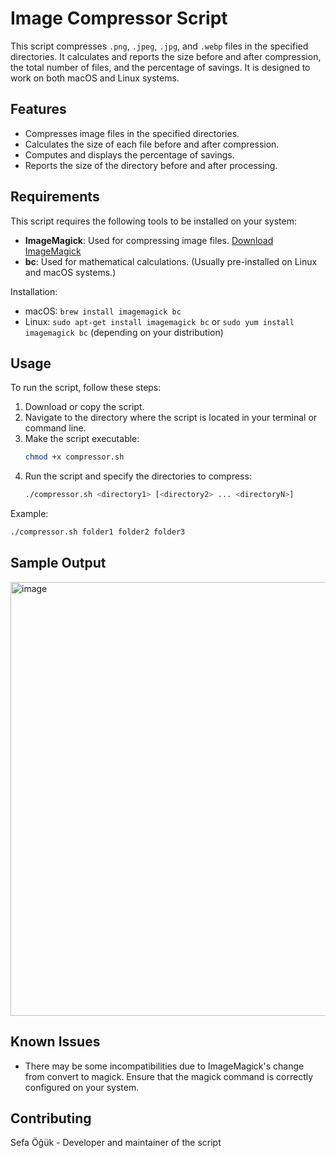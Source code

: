 # Image Compressor Script

This script compresses `.png`, `.jpeg`, `.jpg`, and `.webp` files in the specified directories. It calculates and reports the size before and after compression, the total number of files, and the percentage of savings. It is designed to work on both macOS and Linux systems.

## Features

- Compresses image files in the specified directories.
- Calculates the size of each file before and after compression.
- Computes and displays the percentage of savings.
- Reports the size of the directory before and after processing.

## Requirements

This script requires the following tools to be installed on your system:

- **ImageMagick**: Used for compressing image files. [Download ImageMagick](https://imagemagick.org/script/download.php)
- **bc**: Used for mathematical calculations. (Usually pre-installed on Linux and macOS systems.)

Installation:
- macOS: `brew install imagemagick bc`
- Linux: `sudo apt-get install imagemagick bc` or `sudo yum install imagemagick bc` (depending on your distribution)

## Usage

To run the script, follow these steps:

1. Download or copy the script.
2. Navigate to the directory where the script is located in your terminal or command line.
3. Make the script executable:
    ```bash
    chmod +x compressor.sh
    ```
4. Run the script and specify the directories to compress:
    ```bash
    ./compressor.sh <directory1> [<directory2> ... <directoryN>]
    ```

Example:
```bash
./compressor.sh folder1 folder2 folder3
```

## Sample Output
<img width="694" alt="image" src="https://github.com/user-attachments/assets/4d05813b-c093-4d1b-9da4-d6167c191a54">

## Known Issues
- There may be some incompatibilities due to ImageMagick's change from convert to magick. Ensure that the magick command is correctly configured on your system.

## Contributing
Sefa Öğük - Developer and maintainer of the script


